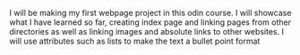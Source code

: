 I will be making my first webpage project in this odin course. I will showcase what I have learned so far, creating index page and linking pages from other directories as well as linking images and absolute links to other websites. I will use attributes such as lists to make the text a bullet point format
